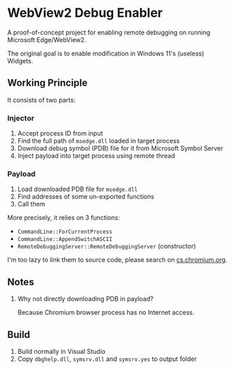 # WebView2 Debug Enabler

A proof-of-concept project for enabling remote debugging on running Microsoft Edge/WebView2.

The original goal is to enable modification in Windows 11's (useless) Widgets.

## Working Principle

It consists of two parts:

### Injector

1. Accept process ID from input
2. Find the full path of `msedge.dll` loaded in target process
3. Download debug symbol (PDB) file for it from Microsoft Symbol Server
4. Inject payload into target process using remote thread

### Payload

1. Load downloaded PDB file for `msedge.dll`
2. Find addresses of some un-exported functions
3. Call them

More precisely, it relies on 3 functions:

* `CommandLine::ForCurrentProcess`
* `CommandLine::AppendSwitchASCII`
* `RemoteDebuggingServer::RemoteDebuggingServer` (constructor)

I'm too lazy to link them to source code, please search on [cs.chromium.org](https://cs.chromium.org).

## Notes

1. Why not directly downloading PDB in payload?

    Because Chromium browser process has no Internet access.

## Build

1. Build normally in Visual Studio
2. Copy `dbghelp.dll`, `symsrv.dll` and `symsrv.yes` to output folder

